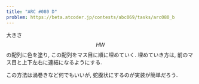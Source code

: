 ```yaml
---
title: "ARC #080 D"
problem: https://beta.atcoder.jp/contests/abc069/tasks/arc080_b
---
```

大きさ $$ HW $$ の配列に色を塗り, この配列をマス目に順に埋めていく. 埋めていき方は, 前のマス目と上下左右に連結になるようにする.

この方法は渦巻きなど何でもいいが, 蛇腹状にするのが実装が簡単だろう.

